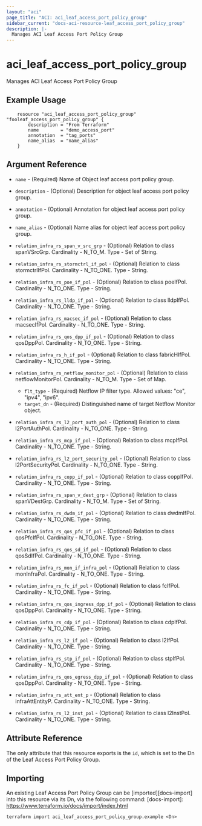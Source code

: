 ```yaml
---
layout: "aci"
page_title: "ACI: aci_leaf_access_port_policy_group"
sidebar_current: "docs-aci-resource-leaf_access_port_policy_group"
description: |-
  Manages ACI Leaf Access Port Policy Group
---
```


# aci_leaf_access_port_policy_group #
Manages ACI Leaf Access Port Policy Group

## Example Usage ##

```hcl
	resource "aci_leaf_access_port_policy_group" "fooleaf_access_port_policy_group" {
		description = "From Terraform"
		name        = "demo_access_port"
		annotation  = "tag_ports"
		name_alias  = "name_alias"
	} 
```
## Argument Reference ##
* `name` - (Required) Name of Object leaf access port policy group.
* `description` - (Optional) Description for object leaf access port policy group.
* `annotation` - (Optional) Annotation for object leaf access port policy group.
* `name_alias` - (Optional) Name alias for object leaf access port policy group.

* `relation_infra_rs_span_v_src_grp` - (Optional) Relation to class spanVSrcGrp. Cardinality - N_TO_M. Type - Set of String.
                
* `relation_infra_rs_stormctrl_if_pol` - (Optional) Relation to class stormctrlIfPol. Cardinality - N_TO_ONE. Type - String.
                
* `relation_infra_rs_poe_if_pol` - (Optional) Relation to class poeIfPol. Cardinality - N_TO_ONE. Type - String.
                
* `relation_infra_rs_lldp_if_pol` - (Optional) Relation to class lldpIfPol. Cardinality - N_TO_ONE. Type - String.
                
* `relation_infra_rs_macsec_if_pol` - (Optional) Relation to class macsecIfPol. Cardinality - N_TO_ONE. Type - String.
                
* `relation_infra_rs_qos_dpp_if_pol` - (Optional) Relation to class qosDppPol. Cardinality - N_TO_ONE. Type - String.
                
* `relation_infra_rs_h_if_pol` - (Optional) Relation to class fabricHIfPol. Cardinality - N_TO_ONE. Type - String.
                
* `relation_infra_rs_netflow_monitor_pol` - (Optional) Relation to class netflowMonitorPol. Cardinality - N_TO_M. Type - Set of Map.
	- `flt_type` - (Required) Netflow IP filter type. Allowed values: "ce", "ipv4", "ipv6". 
	- `target_dn` - (Required) Distinguished name of target Netflow Monitor object.
                
* `relation_infra_rs_l2_port_auth_pol` - (Optional) Relation to class l2PortAuthPol. Cardinality - N_TO_ONE. Type - String.
                
* `relation_infra_rs_mcp_if_pol` - (Optional) Relation to class mcpIfPol. Cardinality - N_TO_ONE. Type - String.
                
* `relation_infra_rs_l2_port_security_pol` - (Optional) Relation to class l2PortSecurityPol. Cardinality - N_TO_ONE. Type - String.
                
* `relation_infra_rs_copp_if_pol` - (Optional) Relation to class coppIfPol. Cardinality - N_TO_ONE. Type - String.
                
* `relation_infra_rs_span_v_dest_grp` - (Optional) Relation to class spanVDestGrp. Cardinality - N_TO_M. Type - Set of String.
                
* `relation_infra_rs_dwdm_if_pol` - (Optional) Relation to class dwdmIfPol. Cardinality - N_TO_ONE. Type - String.
                
* `relation_infra_rs_qos_pfc_if_pol` - (Optional) Relation to class qosPfcIfPol. Cardinality - N_TO_ONE. Type - String.
                
* `relation_infra_rs_qos_sd_if_pol` - (Optional) Relation to class qosSdIfPol. Cardinality - N_TO_ONE. Type - String.
                
* `relation_infra_rs_mon_if_infra_pol` - (Optional) Relation to class monInfraPol. Cardinality - N_TO_ONE. Type - String.
                
* `relation_infra_rs_fc_if_pol` - (Optional) Relation to class fcIfPol. Cardinality - N_TO_ONE. Type - String.
                
* `relation_infra_rs_qos_ingress_dpp_if_pol` - (Optional) Relation to class qosDppPol. Cardinality - N_TO_ONE. Type - String.
                
* `relation_infra_rs_cdp_if_pol` - (Optional) Relation to class cdpIfPol. Cardinality - N_TO_ONE. Type - String.
                
* `relation_infra_rs_l2_if_pol` - (Optional) Relation to class l2IfPol. Cardinality - N_TO_ONE. Type - String.
                
* `relation_infra_rs_stp_if_pol` - (Optional) Relation to class stpIfPol. Cardinality - N_TO_ONE. Type - String.
                
* `relation_infra_rs_qos_egress_dpp_if_pol` - (Optional) Relation to class qosDppPol. Cardinality - N_TO_ONE. Type - String.
                
* `relation_infra_rs_att_ent_p` - (Optional) Relation to class infraAttEntityP. Cardinality - N_TO_ONE. Type - String.
                
* `relation_infra_rs_l2_inst_pol` - (Optional) Relation to class l2InstPol. Cardinality - N_TO_ONE. Type - String.
                


## Attribute Reference

The only attribute that this resource exports is the `id`, which is set to the
Dn of the Leaf Access Port Policy Group.

## Importing ##

An existing Leaf Access Port Policy Group can be [imported][docs-import] into this resource via its Dn, via the following command:
[docs-import]: https://www.terraform.io/docs/import/index.html


```
terraform import aci_leaf_access_port_policy_group.example <Dn>
```